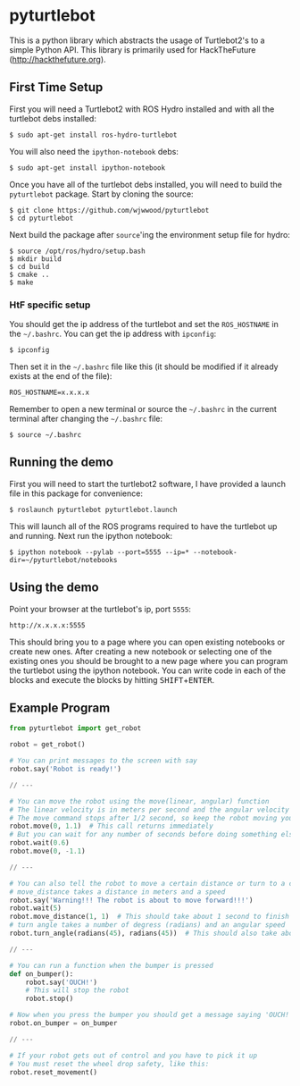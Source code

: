 # pyturtlebot

This is a python library which abstracts the usage of Turtlebot2's to a simple Python API. This library is primarily used for HackTheFuture (http://hackthefuture.org).

## First Time Setup

First you will need a Turtlebot2 with ROS Hydro installed and with all the turtlebot debs installed:

    $ sudo apt-get install ros-hydro-turtlebot

You will also need the `ipython-notebook` debs:

    $ sudo apt-get install ipython-notebook

Once you have all of the turtlebot debs installed, you will need to build the `pyturtlebot` package. Start by cloning the source:

    $ git clone https://github.com/wjwwood/pyturtlebot
    $ cd pyturtlebot

Next build the package after `source`'ing the environment setup file for hydro:

    $ source /opt/ros/hydro/setup.bash
    $ mkdir build
    $ cd build
    $ cmake ..
    $ make

### HtF specific setup

You should get the ip address of the turtlebot and set the `ROS_HOSTNAME` in the `~/.bashrc`. You can get the ip address with `ipconfig`:

    $ ipconfig

Then set it in the `~/.bashrc` file like this (it should be modified if it already exists at the end of the file):

    ROS_HOSTNAME=x.x.x.x

Remember to open a new terminal or source the `~/.bashrc` in the current terminal after changing the `~/.bashrc` file:

    $ source ~/.bashrc

## Running the demo

First you will need to start the turtlebot2 software, I have provided a launch file in this package for convenience:

    $ roslaunch pyturtlebot pyturtlebot.launch

This will launch all of the ROS programs required to have the turtlebot up and running. Next run the ipython notebook:

    $ ipython notebook --pylab --port=5555 --ip=* --notebook-dir=~/pyturtlebot/notebooks

## Using the demo

Point your browser at the turtlebot's ip, port `5555`:

    http://x.x.x.x:5555

This should bring you to a page where you can open existing notebooks or create new ones. After creating a new notebook or selecting one of the existing ones you should be brought to a new page where you can program the turtlebot using the ipython notebook. You can write code in each of the blocks and execute the blocks by hitting <kbd>SHIFT</kbd>+<kbd>ENTER</kbd>.

## Example Program

```python
from pyturtlebot import get_robot

robot = get_robot()

# You can print messages to the screen with say
robot.say('Robot is ready!')

// ---

# You can move the robot using the move(linear, angular) function
# The linear velocity is in meters per second and the angular velocity is in radians per second
# The move command stops after 1/2 second, so keep the robot moving you need to send command repeatedly
robot.move(0, 1.1)  # This call returns immediately
# But you can wait for any number of seconds before doing something else
robot.wait(0.6)
robot.move(0, -1.1)

// ---

# You can also tell the robot to move a certain distance or turn to a certain angle
# move_distance takes a distance in meters and a speed
robot.say('Warning!!! The robot is about to move forward!!!')
robot.wait(5)
robot.move_distance(1, 1)  # This should take about 1 second to finish
# turn angle takes a number of degress (radians) and an angular speed
robot.turn_angle(radians(45), radians(45))  # This should also take about a second

// ---

# You can run a function when the bumper is pressed
def on_bumper():
    robot.say('OUCH!')
    # This will stop the robot
    robot.stop()

# Now when you press the bumper you should get a message saying 'OUCH!' and the robot should stop
robot.on_bumper = on_bumper

// ---

# If your robot gets out of control and you have to pick it up
# You must reset the wheel drop safety, like this:
robot.reset_movement()
```
